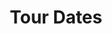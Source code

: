---
title: "Tour Dates"
draft: false
# page title background image
bg_image: "images/backgrounds/portfolio-page.jpg"
# meta description
description : "this is meta description"
---